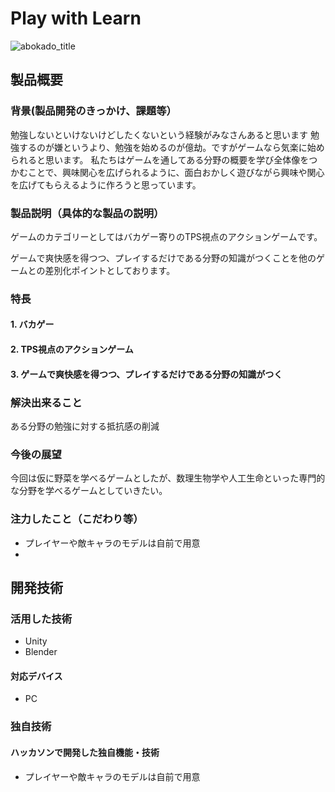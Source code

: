 # Play with Learn

![abokado_title](https://user-images.githubusercontent.com/69181043/197094915-171b4035-caea-4654-9fd2-df3b7002b50e.png)

## 製品概要
### 背景(製品開発のきっかけ、課題等）

勉強しないといけないけどしたくないという経験がみなさんあると思います
勉強するのが嫌というより、勉強を始めるのが億劫。ですがゲームなら気楽に始められると思います。
私たちはゲームを通してある分野の概要を学び全体像をつかむことで、興味関心を広げられるように、面白おかしく遊びながら興味や関心を広げてもらえるように作ろうと思っています。

### 製品説明（具体的な製品の説明）

ゲームのカテゴリーとしてはバカゲー寄りのTPS視点のアクションゲームです。

ゲームで爽快感を得つつ、プレイするだけである分野の知識がつくことを他のゲームとの差別化ポイントとしております。

### 特長
#### 1. バカゲー
#### 2. TPS視点のアクションゲーム
#### 3. ゲームで爽快感を得つつ、プレイするだけである分野の知識がつく

### 解決出来ること

ある分野の勉強に対する抵抗感の削減

### 今後の展望

今回は仮に野菜を学べるゲームとしたが、数理生物学や人工生命といった専門的な分野を学べるゲームとしていきたい。

### 注力したこと（こだわり等）
* プレイヤーや敵キャラのモデルは自前で用意
* 

## 開発技術
### 活用した技術

* Unity
* Blender

#### 対応デバイス
* PC

### 独自技術
#### ハッカソンで開発した独自機能・技術
* プレイヤーや敵キャラのモデルは自前で用意
